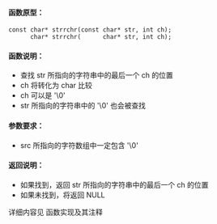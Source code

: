 
#### 函数原型：
```
const char* strrchr(const char* str, int ch);
      char* strrchr(      char* str, int ch);
```

#### 函数说明：
* 查找 str 所指向的字符串中的最后一个 ch 的位置
* ch 将转化为 char 比较
* ch 可以是 '\0'
* str 所指向的字符串中的 '\0' 也会被查找

#### 参数要求：
* src 所指向的字符数组中一定包含 '\0'

#### 返回说明：
* 如果找到，返回 str 所指向的字符串中的最后一个 ch 的位置
* 如果未找到，将返回 NULL

详细内容见 函数实现及其注释


